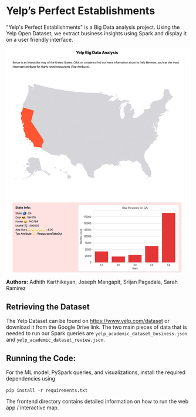 # Yelp’s Perfect Establishments

"Yelp's Perfect Establishments" is a Big Data analysis project. Using the Yelp Open Dataset, we extract business insights using Spark and display it on a user friendly interface. 

![Interactive Map Preview](https://github.com/kkadhith/YelpBigDataAnalysis/blob/main/images/BigDataPreview.png "Map Preview")

**Authors:** Adhith Karthikeyan, Joseph Mangapit, Srijan Pagadala, Sarah Ramirez

## Retrieving the Dataset

The Yelp Dataset can be found on https://www.yelp.com/dataset or download it from the Google Drive link. The two main pieces of data that is needed to run our Spark queries are `yelp_academic_dataset_business.json` and `yelp_academic_dataset_review.json`.

## Running the Code:
For the ML model, PySpark queries, and visualizations, install the required dependencies using 

`pip install -r requirements.txt`

The frontend directory contains detailed information on how to run the web app / interactive map.
